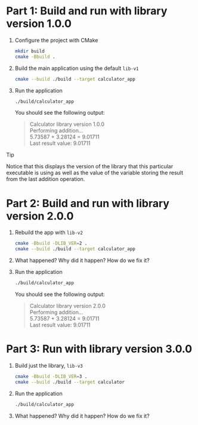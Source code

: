 # Part 1: Build and run with library version 1.0.0

1. Configure the project with CMake
   ```bash
   mkdir build
   cmake -Bbuild .
   ```
2. Build the main application using the default `lib-v1`
   ```bash
   cmake --build ./build --target calculator_app
   ```
3. Run the application
   ```bash
   ./build/calculator_app
   ```

   You should see the following output:

   > Calculator library version 1.0.0  
   Performing addition...  
   5.73587 + 3.28124 = 9.01711  
   Last result value: 9.01711

> [!TIP]  
> Notice that this displays the version of the library that this particular executable is using as well as the
value of the variable storing the result from the last addition operation.

# Part 2: Build and run with library version 2.0.0

1. Rebuild the app with `lib-v2`
   ```bash
   cmake -Bbuild -DLIB_VER=2 .
   cmake --build ./build --target calculator_app
   ```
2. What happened? Why did it happen? How do we fix it?
3. Run the application
   ```bash
   ./build/calculator_app
   ```

   You should see the following output:
   
   > Calculator library version 2.0.0  
   Performing addition...  
   5.73587 + 3.28124 = 9.01711  
   Last result value: 9.01711

# Part 3: Run with library version 3.0.0

1. Build just the library, `lib-v3`
   ```bash
   cmake -Bbuild -DLIB_VER=3 .
   cmake --build ./build --target calculator
   ```
2. Run the application
   ```bash
   ./build/calculator_app
   ```
3. What happened? Why did it happen? How do we fix it?
